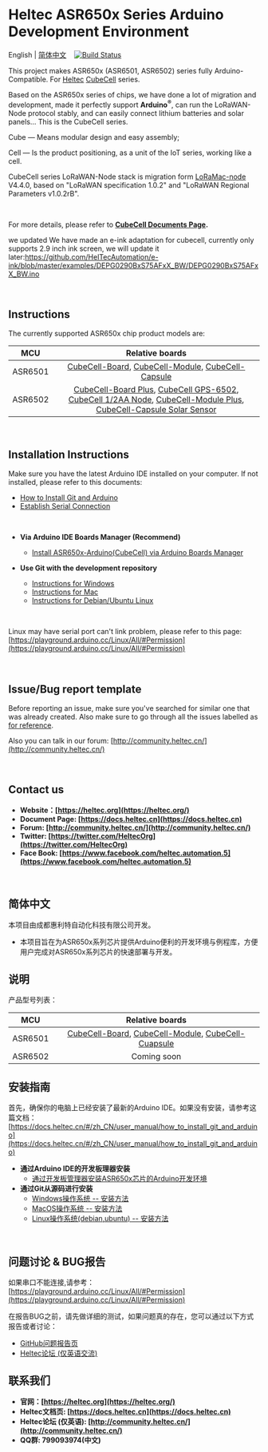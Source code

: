 # Heltec ASR650x Series Arduino Development Environment

English | [简体中文](#简体中文) &nbsp;&nbsp; [![Build Status](https://travis-ci.org/HelTecAutomation/ASR650x-Arduino.png?branch=master)](https://travis-ci.org/HelTecAutomation/ASR650x-Arduino "Build Status")

This project makes ASR650x (ASR6501, ASR6502) series fully Arduino-Compatible. For [Heltec](https://heltec.org/) [CubeCell](https://heltec.org/proudct_center/lora/cubecell/) series.

Based on the ASR650x series of chips, we have done a lot of migration and development, made it perfectly support **Arduino<sup>®</sup>**, can run the LoRaWAN-Node protocol stably, and can easily connect lithium batteries and solar panels… This is the CubeCell series.

Cube — Means modular design and easy assembly;

Cell —  Is the product positioning, as a unit of the IoT series, working like a cell.

CubeCell series LoRaWAN-Node stack is migration form [LoRaMac-node](https://github.com/Lora-net/LoRaMac-node) V4.4.0, based on "LoRaWAN specification 1.0.2" and "LoRaWAN Regional Parameters v1.0.2rB".

&nbsp;

For more details, please refer to **[CubeCell Documents Page](https://heltec-automation-docs.readthedocs.io/en/latest/cubecell/index.html).**

we updated We have made an e-ink adaptation for cubecell, currently only supports 2.9 inch ink screen, we will update it later:https://github.com/HelTecAutomation/e-ink/blob/master/examples/DEPG0290BxS75AFxX_BW/DEPG0290BxS75AFxX_BW.ino

&nbsp;

## Instructions

The currently supported ASR650x chip product models are:

|   MCU   |                       Relative boards                        |
| :-----: | :----------------------------------------------------------: |
| ASR6501 | [CubeCell-Board](https://heltec.org/project/htcc-ab01/), [CubeCell-Module](https://heltec.org/project/htcc-am01/), [CubeCell-Capsule](https://heltec.org/project/htcc-ac01/) |
| ASR6502 | [CubeCell-Board Plus](https://heltec.org/project/htcc-ab02/), [CubeCell GPS-6502](https://heltec.org/project/htcc-ab02s/), [CubeCell 1/2AA Node](https://heltec.org/project/htcc-ab02a/), [CubeCell-Module Plus](https://heltec.org/project/htcc-am02/), [CubeCell-Capsule Solar Sensor](https://heltec.org/project/htcc-ac02/)  |

&nbsp;

## Installation Instructions

Make sure you have the latest Arduino IDE installed on your computer. If not installed, please refer to this documents:

- [How to Install Git and Arduino](https://heltec-automation-docs.readthedocs.io/en/latest/general/how_to_install_git_and_arduino.html)
- [Establish Serial Connection](https://heltec-automation-docs.readthedocs.io/en/latest/general/establish_serial_connection.html)

&nbsp;

- **Via Arduino IDE Boards Manager (Recommend)**
  - [Install ASR650x-Arduino(CubeCell) via Arduino Boards Manager](https://heltec-automation-docs.readthedocs.io/en/latest/cubecell/quick_start.html)
  
- **Use Git with the development repository**
  + [Instructions for Windows](InstallGuide/windows.md)
  + [Instructions for Mac](InstallGuide/mac.md)
  + [Instructions for Debian/Ubuntu Linux](InstallGuide/debian_ubuntu.md)

&nbsp;

Linux may have serial port can't link problem, please refer to this page:[https://playground.arduino.cc/Linux/All/#Permission](https://playground.arduino.cc/Linux/All/#Permission)

&nbsp;

## Issue/Bug report template
Before reporting an issue, make sure you've searched for similar one that was already created. Also make sure to go through all the issues labelled as [for reference](https://github.com/HelTecAutomation/ASR650x-Arduino/issues).

Also you can talk in our forum: [http://community.heltec.cn/](http://community.heltec.cn/)

&nbsp;

## Contact us
- **Website：[https://heltec.org](https://heltec.org/)**
- **Document Page: [https://docs.heltec.cn](https://docs.heltec.cn)**
- **Forum: [http://community.heltec.cn/](http://community.heltec.cn/)**
- **Twitter: [https://twitter.com/HeltecOrg](https://twitter.com/HeltecOrg)**
- **Face Book: [https://www.facebook.com/heltec.automation.5](https://www.facebook.com/heltec.automation.5)**

&nbsp;
## 简体中文

本项目由成都惠利特自动化科技有限公司开发。

* 本项目旨在为ASR650x系列芯片提供Arduino便利的开发环境与例程库，方便用户完成对ASR650x系列芯片的快速部署与开发。


## 说明
产品型号列表：

|   MCU   |                       Relative boards                        |
| :-----: | :----------------------------------------------------------: |
| ASR6501 | [CubeCell-Board](https://heltec.org/project/htcc-ab01/), [CubeCell-Module](https://heltec.org/project/htcc-am01/), [CubeCell-Cuapsule](https://heltec.org/project/htcc-ac01/) |
| ASR6502 |                         Coming soon                          |



## 安装指南

首先，确保你的电脑上已经安装了最新的Arduino IDE。如果没有安装，请参考这篇文档：[https://docs.heltec.cn/#/zh_CN/user_manual/how_to_install_git_and_arduino](https://docs.heltec.cn/#/zh_CN/user_manual/how_to_install_git_and_arduino)
- **通过Arduino IDE的开发板理器安装**
  - [通过开发板管理器安装ASR650x芯片的Arduino开发环境](https://heltec-automation.readthedocs.io/zh_CN/latest/cubecell/quick_start.html#arduino-board-manager)
- **通过Git从源码进行安装**
  - [Windows操作系统 -- 安装方法](InstallGuide/windows.md)
  - [MacOS操作系统 -- 安装方法](InstallGuide/mac.md)
  - [Linux操作系统(debian,ubuntu) -- 安装方法](InstallGuide/debian_ubuntu.md)

&nbsp;

## 问题讨论 & BUG报告

如果串口不能连接,请参考：[https://playground.arduino.cc/Linux/All/#Permission](https://playground.arduino.cc/Linux/All/#Permission)

在报告BUG之前，请先做详细的测试，如果问题真的存在，您可以通过以下方式报告或者讨论：

- [GitHub问题报告页](https://github.com/HelTecAutomation/ASR650x-Arduino/issues)
- [Heltec论坛 (仅英语交流)](http://community.heltec.cn/)

## 联系我们
- **官网：[https://heltec.org](https://heltec.org/)**
- **Heltec文档页: [https://docs.heltec.cn](https://docs.heltec.cn)**
- **Heltec论坛 (仅英语): [http://community.heltec.cn/](http://community.heltec.cn/)**
- **QQ群: 799093974(中文)**

